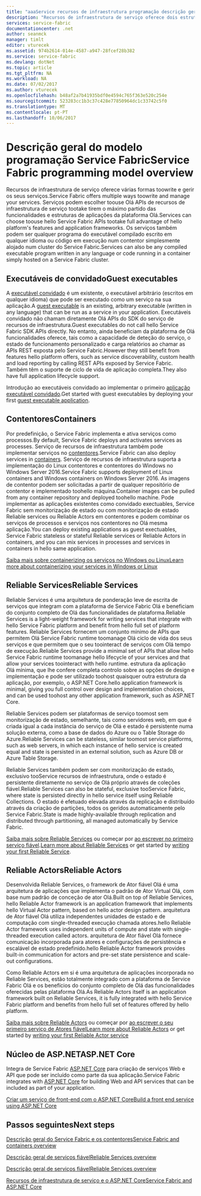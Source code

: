 ```yaml
---
title: "aaaService recursos de infraestrutura programação descrição geral do modelo | Microsoft Docs"
description: "Recursos de infraestrutura de serviço oferece dois estruturas para a criação de serviços: Olá framework ator e a arquitetura de serviços de Olá. Oferecem distintos compromissos na simplicidade e controlo."
services: service-fabric
documentationcenter: .net
author: seanmck
manager: timlt
editor: vturecek
ms.assetid: 974b2614-014e-4587-a947-28fcef28b382
ms.service: service-fabric
ms.devlang: dotNet
ms.topic: article
ms.tgt_pltfrm: NA
ms.workload: NA
ms.date: 07/02/2017
ms.author: vturecek
ms.openlocfilehash: b48af2a7b41935bdf0e4594c765f363e520c254e
ms.sourcegitcommit: 523283cc1b3c37c428e77850964dc1c33742c5f0
ms.translationtype: MT
ms.contentlocale: pt-PT
ms.lasthandoff: 10/06/2017
---
```

# <a name="service-fabric-programming-model-overview"></a><span data-ttu-id="55757-104">Descrição geral do modelo programação Service Fabric</span><span class="sxs-lookup"><span data-stu-id="55757-104">Service Fabric programming model overview</span></span>
<span data-ttu-id="55757-105">Recursos de infraestrutura de serviço oferece várias formas toowrite e gerir os seus serviços.</span><span class="sxs-lookup"><span data-stu-id="55757-105">Service Fabric offers multiple ways toowrite and manage your services.</span></span> <span data-ttu-id="55757-106">Serviços podem escolher toouse Olá APIs de recursos de infraestrutura de serviço tootake tirem o máximo partido das funcionalidades e estruturas de aplicações da plataforma Olá.</span><span class="sxs-lookup"><span data-stu-id="55757-106">Services can choose toouse hello Service Fabric APIs tootake full advantage of hello platform's features and application frameworks.</span></span> <span data-ttu-id="55757-107">Os serviços também podem ser qualquer programa do executável compilado escrito em qualquer idioma ou código em execução num contentor simplesmente alojado num cluster do Service Fabric.</span><span class="sxs-lookup"><span data-stu-id="55757-107">Services can also be any compiled executable program written in any language or code running in a container simply hosted on a Service Fabric cluster.</span></span>

## <a name="guest-executables"></a><span data-ttu-id="55757-108">Executáveis de convidado</span><span class="sxs-lookup"><span data-stu-id="55757-108">Guest executables</span></span>
<span data-ttu-id="55757-109">A [executável convidado](service-fabric-deploy-existing-app.md) é um existente, o executável arbitrário (escritos em qualquer idioma) que pode ser executado como um serviço na sua aplicação.</span><span class="sxs-lookup"><span data-stu-id="55757-109">A [guest executable](service-fabric-deploy-existing-app.md) is an existing, arbitrary executable (written in any language) that can be run as a service in your application.</span></span> <span data-ttu-id="55757-110">Executáveis convidado não chamam diretamente Olá APIs do SDK do serviço de recursos de infraestrutura.</span><span class="sxs-lookup"><span data-stu-id="55757-110">Guest executables do not call hello Service Fabric SDK APIs directly.</span></span> <span data-ttu-id="55757-111">No entanto, ainda beneficiam da plataforma de Olá funcionalidades oferece, tais como a capacidade de deteção do serviço, o estado de funcionamento personalizado e carga relatórios ao chamar as APIs REST exposta pelo Service Fabric.</span><span class="sxs-lookup"><span data-stu-id="55757-111">However they still benefit from features hello platform offers, such as service discoverability, custom health and load reporting by calling REST APIs exposed by Service Fabric.</span></span> <span data-ttu-id="55757-112">Também têm o suporte de ciclo de vida de aplicação completa.</span><span class="sxs-lookup"><span data-stu-id="55757-112">They also have full application lifecycle support.</span></span>

<span data-ttu-id="55757-113">Introdução ao executáveis convidado ao implementar o primeiro [aplicação executável convidado](service-fabric-deploy-existing-app.md).</span><span class="sxs-lookup"><span data-stu-id="55757-113">Get started with guest executables by deploying your first [guest executable application](service-fabric-deploy-existing-app.md).</span></span>

## <a name="containers"></a><span data-ttu-id="55757-114">Contentores</span><span class="sxs-lookup"><span data-stu-id="55757-114">Containers</span></span>
<span data-ttu-id="55757-115">Por predefinição, o Service Fabric implementa e ativa serviços como processos.</span><span class="sxs-lookup"><span data-stu-id="55757-115">By default, Service Fabric deploys and activates services as processes.</span></span> <span data-ttu-id="55757-116">Serviço de recursos de infraestrutura também pode implementar serviços no [contentores](service-fabric-containers-overview.md).</span><span class="sxs-lookup"><span data-stu-id="55757-116">Service Fabric can also deploy services in [containers](service-fabric-containers-overview.md).</span></span> <span data-ttu-id="55757-117">Serviço de recursos de infraestrutura suporta a implementação do Linux contentores e contentores do Windows no Windows Server 2016.</span><span class="sxs-lookup"><span data-stu-id="55757-117">Service Fabric supports deployment of Linux containers and Windows containers on Windows Server 2016.</span></span> <span data-ttu-id="55757-118">As imagens de contentor podem ser solicitadas a partir de qualquer repositório de contentor e implementado toohello máquina.</span><span class="sxs-lookup"><span data-stu-id="55757-118">Container images can be pulled from any container repository and deployed toohello machine.</span></span> <span data-ttu-id="55757-119">Pode implementar as aplicações existentes como convidado exectuables, Service Fabric sem monitorização de estado ou com monitorização de estado Reliable services ou Reliable Actors em contentores e podem combinar os serviços de processos e serviços nos contentores no Olá mesma aplicação.</span><span class="sxs-lookup"><span data-stu-id="55757-119">You can deploy existing applications as guest exectuables, Service Fabric stateless or stateful Reliable services or Reliable Actors in containers, and you can mix services in processes and services in containers in hello same application.</span></span>

[<span data-ttu-id="55757-120">Saiba mais sobre containerizing os serviços no Windows ou Linux</span><span class="sxs-lookup"><span data-stu-id="55757-120">Learn more about containerizing your services in Windows or Linux</span></span>](service-fabric-deploy-container.md)

## <a name="reliable-services"></a><span data-ttu-id="55757-121">Reliable Services</span><span class="sxs-lookup"><span data-stu-id="55757-121">Reliable Services</span></span>
<span data-ttu-id="55757-122">Reliable Services é uma arquitetura de ponderação leve de escrita de serviços que integram com a plataforma de Service Fabric Olá e beneficiam do conjunto completo de Olá das funcionalidades de plataforma.</span><span class="sxs-lookup"><span data-stu-id="55757-122">Reliable Services is a light-weight framework for writing services that integrate with hello Service Fabric platform and benefit from hello full set of platform features.</span></span> <span data-ttu-id="55757-123">Reliable Services fornecem um conjunto mínimo de APIs que permitem Olá Service Fabric runtime toomanage Olá ciclo de vida dos seus serviços e que permitem que o seu toointeract de serviços com Olá tempo de execução.</span><span class="sxs-lookup"><span data-stu-id="55757-123">Reliable Services provide a minimal set of APIs that allow hello Service Fabric runtime toomanage hello lifecycle of your services and that allow your services toointeract with hello runtime.</span></span> <span data-ttu-id="55757-124">estrutura da aplicação Olá mínima, que lhe confere completa controlo sobre as opções de design e implementação e pode ser utilizado toohost quaisquer outra estrutura da aplicação, por exemplo, o ASP.NET Core.</span><span class="sxs-lookup"><span data-stu-id="55757-124">hello application framework is minimal, giving you full control over design and implementation choices, and can be used toohost any other application framework, such as ASP.NET Core.</span></span>

<span data-ttu-id="55757-125">Reliable Services podem ser plataformas de serviço toomost sem monitorização de estado, semelhante, tais como servidores web, em que é criada igual a cada instância do serviço de Olá e estado é persistente numa solução externa, como a base de dados do Azure ou o Table Storage do Azure.</span><span class="sxs-lookup"><span data-stu-id="55757-125">Reliable Services can be stateless, similar toomost service platforms, such as web servers, in which each instance of hello service is created equal and state is persisted in an external solution, such as Azure DB or Azure Table Storage.</span></span>

<span data-ttu-id="55757-126">Reliable Services também podem ser com monitorização de estado, exclusivo tooService recursos de infraestrutura, onde o estado é persistente diretamente no serviço de Olá próprio através de coleções fiável.</span><span class="sxs-lookup"><span data-stu-id="55757-126">Reliable Services can also be stateful, exclusive tooService Fabric, where state is persisted directly in hello service itself using Reliable Collections.</span></span> <span data-ttu-id="55757-127">O estado é efetuado elevada através da replicação e distribuído através da criação de partições, todos os geridos automaticamente pelo Service Fabric.</span><span class="sxs-lookup"><span data-stu-id="55757-127">State is made highly-available through replication and distributed through partitioning, all managed automatically by Service Fabric.</span></span>

<span data-ttu-id="55757-128">[Saiba mais sobre Reliable Services](service-fabric-reliable-services-introduction.md) ou começar por [ao escrever no primeiro serviço fiável](service-fabric-reliable-services-quick-start.md).</span><span class="sxs-lookup"><span data-stu-id="55757-128">[Learn more about Reliable Services](service-fabric-reliable-services-introduction.md) or get started by [writing your first Reliable Service](service-fabric-reliable-services-quick-start.md).</span></span>

## <a name="reliable-actors"></a><span data-ttu-id="55757-129">Reliable Actors</span><span class="sxs-lookup"><span data-stu-id="55757-129">Reliable Actors</span></span>
<span data-ttu-id="55757-130">Desenvolvida Reliable Services, o framework de Ator fiável Olá é uma arquitetura de aplicações que implementa o padrão de Ator Virtual Olá, com base num padrão de conceção de ator Olá.</span><span class="sxs-lookup"><span data-stu-id="55757-130">Built on top of Reliable Services, hello Reliable Actor framework is an application framework that implements hello Virtual Actor pattern, based on hello actor design pattern.</span></span> <span data-ttu-id="55757-131">arquitetura de Ator fiável Olá utiliza independentes unidades de estado e de computação com single-threaded execução chamada atores.</span><span class="sxs-lookup"><span data-stu-id="55757-131">hello Reliable Actor framework uses independent units of compute and state with single-threaded execution called actors.</span></span> <span data-ttu-id="55757-132">arquitetura de Ator fiável Olá fornece comunicação incorporada para atores e configurações de persistência e escalável de estado predefinido.</span><span class="sxs-lookup"><span data-stu-id="55757-132">hello Reliable Actor framework provides built-in communication for actors and pre-set state persistence and scale-out configurations.</span></span>

<span data-ttu-id="55757-133">Como Reliable Actors em si é uma arquitetura de aplicações incorporada no Reliable Services, estão totalmente integrado com a plataforma de Service Fabric Olá e os benefícios do conjunto completo de Olá das funcionalidades oferecidas pelas plataforma Olá.</span><span class="sxs-lookup"><span data-stu-id="55757-133">As Reliable Actors itself is an application framework built on Reliable Services, it is fully integrated with hello Service Fabric platform and benefits from hello full set of features offered by hello platform.</span></span>

<span data-ttu-id="55757-134">[Saiba mais sobre Reliable Actors](service-fabric-reliable-actors-introduction.md) ou começar por [ao escrever o seu primeiro serviço de Atores fiável](service-fabric-reliable-actors-get-started.md)</span><span class="sxs-lookup"><span data-stu-id="55757-134">[Learn more about Reliable Actors](service-fabric-reliable-actors-introduction.md) or get started by [writing your first Reliable Actor service](service-fabric-reliable-actors-get-started.md)</span></span>

## <a name="aspnet-core"></a><span data-ttu-id="55757-135">Núcleo de ASP.NET</span><span class="sxs-lookup"><span data-stu-id="55757-135">ASP.NET Core</span></span>
<span data-ttu-id="55757-136">Integra de Service Fabric [ASP.NET Core](service-fabric-reliable-services-communication-aspnetcore.md) para criação de serviços Web e API que pode ser incluído como parte da sua aplicação.</span><span class="sxs-lookup"><span data-stu-id="55757-136">Service Fabric integrates with [ASP.NET Core](service-fabric-reliable-services-communication-aspnetcore.md) for building Web and API services that can be included as part of your application.</span></span> 

[<span data-ttu-id="55757-137">Criar um serviço de front-end com o ASP.NET Core</span><span class="sxs-lookup"><span data-stu-id="55757-137">Build a front end service using ASP.NET Core</span></span>](service-fabric-add-a-web-frontend.md)

## <a name="next-steps"></a><span data-ttu-id="55757-138">Passos seguintes</span><span class="sxs-lookup"><span data-stu-id="55757-138">Next steps</span></span>
[<span data-ttu-id="55757-139">Descrição geral do Service Fabric e os contentores</span><span class="sxs-lookup"><span data-stu-id="55757-139">Service Fabric and containers overview</span></span>](service-fabric-containers-overview.md)

[<span data-ttu-id="55757-140">Descrição geral de serviços fiável</span><span class="sxs-lookup"><span data-stu-id="55757-140">Reliable Services overview</span></span>](service-fabric-reliable-services-introduction.md)

[<span data-ttu-id="55757-141">Descrição geral de serviços fiável</span><span class="sxs-lookup"><span data-stu-id="55757-141">Reliable Services overview</span></span>](service-fabric-reliable-actors-introduction.md)

[<span data-ttu-id="55757-142">Recursos de infraestrutura de serviço e o ASP.NET Core</span><span class="sxs-lookup"><span data-stu-id="55757-142">Service Fabric and ASP.NET Core </span></span>](service-fabric-reliable-services-communication-aspnetcore.md)




